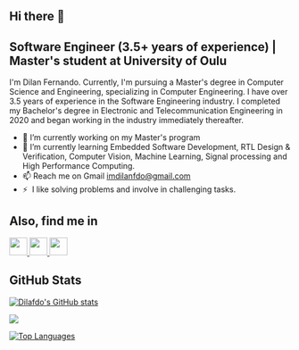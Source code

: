 ## Hi there 👋

## Software Engineer (3.5+ years of experience) | Master's student at University of Oulu

I'm Dilan Fernando. Currently, I'm pursuing a Master's degree in Computer Science and Engineering, specializing in Computer Engineering. I have over 3.5 years of experience in the Software Engineering industry. I completed my Bachelor's degree in Electronic and Telecommunication Engineering in 2020 and began working in the industry immediately thereafter.

- 🔭 I’m currently working on my Master's program
- 🌱 I’m currently learning Embedded Software Development, RTL Design & Verification, Computer Vision, Machine Learning, Signal processing and High Performance Computing.
- 📫 Reach me on Gmail [imdilanfdo@gmail.com](mailto:imdilanfdo@gmail.com)
- ⚡  I like solving problems and involve in challenging tasks.

## Also, find me in

<p align="left"> <a href="https://www.linkedin.com/in/dilan-fdo/" target="_blank" rel="noreferrer"> <picture> <source media="(prefers-color-scheme: dark)" srcset="https://raw.githubusercontent.com/danielcranney/readme-generator/main/public/icons/socials/linkedin-dark.svg" /> <source media="(prefers-color-scheme: light)" srcset="https://raw.githubusercontent.com/danielcranney/readme-generator/main/public/icons/socials/linkedin.svg" /> <img src="https://raw.githubusercontent.com/danielcranney/readme-generator/main/public/icons/socials/linkedin.svg" width="32" height="32" /> </picture> </a> <a href="https://www.facebook.com/dilan.isuru.37/" target="_blank" rel="noreferrer"> <picture> <source media="(prefers-color-scheme: dark)" srcset="https://raw.githubusercontent.com/danielcranney/readme-generator/main/public/icons/socials/facebook-dark.svg" /> <source media="(prefers-color-scheme: light)" srcset="https://raw.githubusercontent.com/danielcranney/readme-generator/main/public/icons/socials/facebook.svg" /> <img src="https://raw.githubusercontent.com/danielcranney/readme-generator/main/public/icons/socials/facebook.svg" width="32" height="32" /> </picture> </a> <a href="https://www.instagram.com/_mr_dilan/" target="_blank" rel="noreferrer"> <picture> <source media="(prefers-color-scheme: dark)" srcset="https://raw.githubusercontent.com/danielcranney/readme-generator/main/public/icons/socials/instagram-dark.svg" /> <source media="(prefers-color-scheme: light)" srcset="https://raw.githubusercontent.com/danielcranney/readme-generator/main/public/icons/socials/instagram.svg" /> <img src="https://raw.githubusercontent.com/danielcranney/readme-generator/main/public/icons/socials/instagram.svg" width="32" height="32" /> </picture> </a></p>

## GitHub Stats

<a href="http://www.github.com/Dilafdo"><img src="https://github-readme-stats.vercel.app/api?username=Dilafdo&show_icons=true&hide=&count_private=true&hide_border=true&theme=onedark&show_icons=true" alt="Dilafdo's GitHub stats" /></a>

<a href="http://www.github.com/Dilafdo"><img src="https://github-readme-streak-stats.herokuapp.com/?user=Dilafdo&&theme=onedark&hide_border=true" /></a>

<a href="https://github.com/Dilafdo" align="left"><img src="https://github-readme-stats.vercel.app/api/top-langs/?username=Dilafdo&layout=compact&langs_count=12&theme=onedark&hide_border=true&locale=en&custom_title=Top%20%Languages" alt="Top Languages" /></a>

 <!-- ![Profile Views](https://komarev.com/ghpvc/?username=Dilafdo&color=blue) -->

